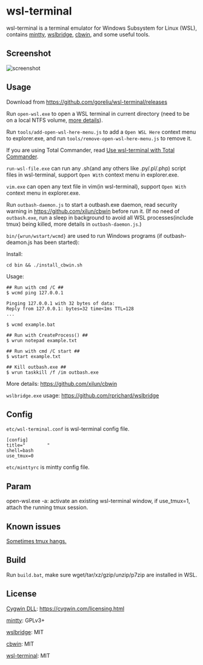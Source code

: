 # wsl-terminal

wsl-terminal is a terminal emulator for Windows Subsystem for Linux (WSL), contains [mintty](http://mintty.github.io/), [wslbridge](https://github.com/rprichard/wslbridge), [cbwin](https://github.com/xilun/cbwin), and some useful tools.

## Screenshot

![screenshot](https://raw.githubusercontent.com/wiki/goreliu/wsl-terminal/images/wsl-terminal.png)

## Usage

Download from https://github.com/goreliu/wsl-terminal/releases

Run `open-wsl.exe` to open a WSL terminal in current directory (need to be on a local NTFS volume, [more details](https://github.com/rprichard/wslbridge)).

Run `tools/add-open-wsl-here-menu.js` to add a `Open WSL Here` context menu to explorer.exe, and run `tools/remove-open-wsl-here-menu.js` to remove it.

If you are using Total Commander, read [Use wsl-terminal with Total Commander](https://github.com/goreliu/wsl-terminal/wiki/Use-wsl-terminal-with-Total-Commander).

`run-wsl-file.exe` can run any .sh(and any others like .py/.pl/.php) script files in wsl-terminal, support `Open With` context menu in explorer.exe.

`vim.exe` can open any text file in vim(in wsl-terminal), support `Open With` context menu in explorer.exe.

Run `outbash-daemon.js` to start a outbash.exe daemon, read security warning in https://github.com/xilun/cbwin before run it. (If no need of `outbash.exe`, run a sleep in background to avoid all WSL processes(include tmux) being killed, more details in `outbash-daemon.js`.)

`bin/{wrun/wstart/wcmd}` are used to run Windows programs (if outbash-deamon.js has been started):

Install:

```
cd bin && ./install_cbwin.sh
```

Usage:

```
## Run with cmd /C ##
$ wcmd ping 127.0.0.1

Pinging 127.0.0.1 with 32 bytes of data:
Reply from 127.0.0.1: bytes=32 time<1ms TTL=128
...

$ wcmd example.bat

## Run with CreateProcess() ##
$ wrun notepad example.txt

## Run with cmd /C start ##
$ wstart example.txt

## Kill outbash.exe ##
$ wrun taskkill /f /im outbash.exe
```

More details: https://github.com/xilun/cbwin

`wslbridge.exe` usage: https://github.com/rprichard/wslbridge

## Config

`etc/wsl-terminal.conf` is wsl-terminal config file.
```
[config]
title="        "
shell=bash
use_tmux=0
```

`etc/minttyrc` is mintty config file.

## Param

open-wsl.exe -a: activate an existing wsl-terminal window, if use_tmux=1, attach the running tmux session.

## Known issues

[Sometimes tmux hangs.](https://github.com/goreliu/wsl-terminal/issues/1)

## Build

Run `build.bat`, make sure wget/tar/xz/gzip/unzip/p7zip are installed in WSL.

## License

[Cygwin DLL](https://www.cygwin.com/): https://cygwin.com/licensing.html

[mintty](http://mintty.github.io/): GPLv3+

[wslbridge](https://github.com/rprichard/wslbridge): MIT

[cbwin](https://github.com/xilun/cbwin): MIT

[wsl-terminal](https://github.com/goreliu/wsl-terminal): MIT
